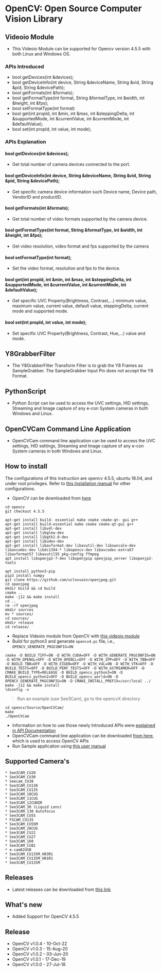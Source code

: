 # OpenCV: Open Source Computer Vision Library


## Videoio Module

* This Videoio Module can be supported for  Opencv version 4.5.5 with both Linux and Windows OS.

### APIs Introduced

* bool getDevices(int &devices);
* bool getDeviceInfo(int device, String &deviceName, String &vid, String &pid, String &devicePath);
* bool getFormats(int &formats);
* bool getFormatType(int format, String &formatType, int &width, int &height, int &fps);
* bool setFormatType(int format)
* bool get(int propId, int &min, int &max, int &steppingDelta, int &supportedMode, int &currentValue, int &currentMode, int &defaultValue);
* bool set(int propId, int value, int mode);

### APIs Explanation

#### bool getDevices(int &devices);

* Get total number of camera devices connected to the port.


#### bool getDeviceInfo(int device, String &deviceName, String &vid, String &pid, String &devicePath);

* Get specific camera device information such Device name, Device path, VendorID and productID.


#### bool getFormats(int &formats);

* Get total number of video formats supported by the camera device.


#### bool getFormatType(int format, String &formatType, int &width, int &height, int &fps);

* Get video resolution, video format and fps supported by the camera


#### bool setFormatType(int format);

* Set the video format, resolution and fps to the device. 


#### bool get(int propId, int &min, int &max, int &steppingDelta, int &supportedMode, int &currentValue, int &currentMode, int &defaultValue);

* Get specific UVC Property(Brightness, Contrast,...) minimum value, maximum value, current value, default value, steppingDelta, current mode and supported mode.


#### bool set(int propId, int value, int mode);

* Set specific UVC Property(Brightness, Contrast, Hue,...) value and mode.


## Y8GrabberFilter

* The Y8GrabberFilter Transform Filter is to grab the Y8 Frames as SampleGrabber. The SampleGrabber Input Pin does not accept the Y8 Format.


## PythonScript 

* Python Script can be used to access the UVC settings, HID settings, Streaming and Image capture of any e-con System cameras in both Windows and Linux.


## OpenCVCam Command Line Application

* OpenCVCam command line application can be used to access the UVC settings, HID settings, Streaming and Image capture of any e-con System cameras in both Windows and Linux.


## How to install 
The configurations of this instruction are opencv 4.5.5, ubuntu 18.04, and under root privileges. Refer to [this Installation manual](https://github.com/econsystems/opencv/tree/master/Documents) for other configurations.

* OpenCV can be downloaded from [here](https://github.com/opencv/opencv)
```
cd opencv
git checkout 4.5.5

apt-get install build- essential make cmake cmake-qt- gui g++
apt-get install build-essential make cmake cmake-qt-gui g++
apt-get install libv4l-dev
apt-get install libglew-dev
apt-get install libgtk2.0-dev
apt-get install libudev-dev
apt-get install libavformat-dev libavutil-dev libswscale-dev libavcodec-dev libdc1394-* libopencv-dev libavcodec-extra57 libavformat57 libavutil55 pkg-config ffmpeg
apt install libopenjp2-7-dev libopenjpip openjpip_server libopenjp2-tools

apt install python3-pip
pip3 install numpy
git clone https://github.com/uclouvain/openjpeg.git
cd openjpeg
mkdir build && cd build
cmake ..
make -j12 && make install
cd ..
rm -rf openjpeg
mkdir sources
mv * sources/
cd sources/
mkdir release
cd release/
```
* Replace Videoio module from OpenCV with [this videoio module](https://github.com/thachdo/opencvX/tree/master/Source/videoio)
* Build for python3 and generate `opencv4.pc` file, i.e., `OPENCV_GENERATE_PKGCONFIG=ON`
```
cmake -D BUILD_TIFF=ON -D WITH_CUDA=OFF -D WITH_GENERATE_PKGCONFIG=ON -D WITH_OPENGL=OFF -D WITH_OPENCL=OFF -D WITH_IPP=OFF -D WITH_TBB=OFF -D BUILD_TBB=OFF -D WITH_EIGEN=OFF -D WITH_V4L=ON -D WITH_VTK=OFF -D BUILD_TESTS=OFF -D BUILD_PERF_TESTS=OFF -D WITH_GSTREAMER=OFF -D CMAKE_BUILD_TYPE=RELEASE -D BUILD_opencv_python3=ON -D BUILD_opencv_python2=OFF -D BUILD_opencv_world=ON -D OPENCV_GENERATE_PKGCONFIG=ON -D CMAKE_INSTALL_PREFIX=/usr/local ../
make -j12 && make install
ldconfig -v
```
> Run an example (use See3Cam), go to the opencvX directory

```
cd opencv/Source/OpenCVCam/
make
./OpenCVCam
```

* Information on how to use those newly Introduced APIs were [explained in API Documentation](https://github.com/econsystems/opencv/tree/master/Documents)
* OpenCVCam command line application can be downloaded [from here](https://github.com/econsystems/opencv/tree/master/Source), which is used to access OpenCV APIs
* Run Sample application using [this user manual](https://github.com/econsystems/opencv/tree/master/Documents)


## Supported Camera's

	* See3CAM_CU20
	* See3CAM_CU30
	* Seecam_CU38
	* See3CAM_CU130
	* See3CAM_CU135
	* See3CAM_10CUG
	* See3CAM_11CUG
	* See3CAM_12CUNIR
	* See3CAM_30 (Liquid Lens)
	* See3CAM_130 Autofocus
	* See3CAM_CU55
	* FSCAM_CU135
	* See3CAM_CU55M
	* See3CAM_20CUG
	* See3CAM_CU22
	* See3CAM_CU27
	* See3CAM_160
	* See3CAM_CU81
	* e-cam82USB
	* See3CAM_CU135M_H03R1
	* See3CAM_CU135M_H01R1
	* See3CAM_CU135M

## Releases

* Latest releases can be downloaded from [this link](https://github.com/econsystems/opencv/releases)


## What's new

* Added Support for OpenCV 4.5.5

## Release

* OpenCV v1.0.4		-	10-Oct-22
* OpenCV v1.0.3		-	15-Aug-20
* OpenCV v1.0.2		-	03-Jun-20
* OpenCV v1.0.1		-	17-Dec-19
* OpenCV v1.0.0		-	27-Jul-18
